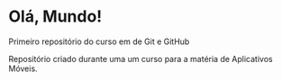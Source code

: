 # Olá, Mundo!
 Primeiro repositório do curso em de Git e GitHub

Repositório criado durante uma um curso para a matéria de Aplicativos Móveis.